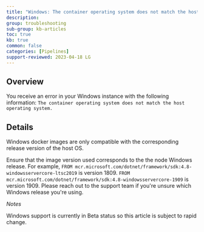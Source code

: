 ```yaml
---
title: "Windows: The container operating system does not match the host operating system."
description: 
group: troubleshooting
sub-group: kb-articles
toc: true
kb: true
common: false
categories: [Pipelines]
support-reviewed: 2023-04-18 LG
---
```


## Overview

You receive an error in your Windows instance with the following information:
`The container operating system does not match the host operating system.`

## Details

Windows docker images are only compatible with the corresponding release
version of the host OS.

Ensure that the image version used corresponds to the the node Windows
release. For example, `FROM
mcr.microsoft.com/dotnet/framework/sdk:4.8-windowsservercore-ltsc2019` is
version 1809. `FROM
mcr.microsoft.com/dotnet/framework/sdk:4.8-windowsservercore-1909` is version
1909. Please reach out to the support team if you're unsure which Windows
release you're using.

_Notes_

Windows support is currently in Beta status so this article is subject to
rapid change.

